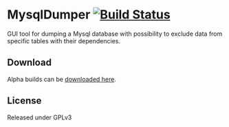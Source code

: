 MysqlDumper [![Build Status](https://travis-ci.org/frankbille/MysqlDumper.svg?branch=master)](https://travis-ci.org/frankbille/MysqlDumper)
===========

GUI tool for dumping a Mysql database with possibility to exclude data from
specific tables with their dependencies.


Download
--------

Alpha builds can be [downloaded here][download].


License
-------

Released under GPLv3



[download]: https://github.com/frankbille/MysqlDumper/releases